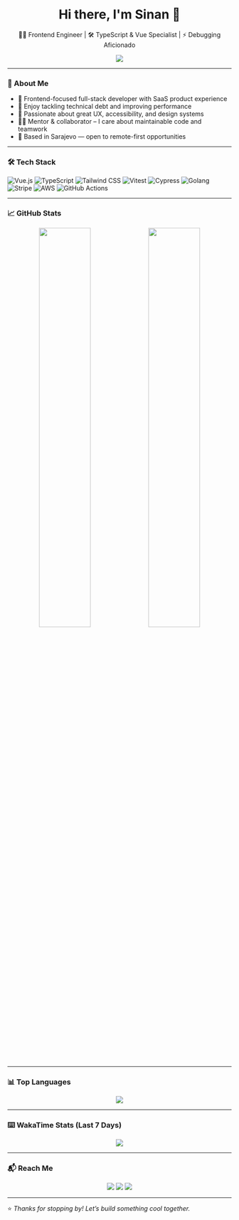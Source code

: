 <h1 align="center">Hi there, I'm Sinan 👋</h1>
<p align="center">
  🧑‍💻 Frontend Engineer | 🛠️ TypeScript & Vue Specialist | ⚡ Debugging Aficionado
</p>

<p align="center">
  <img src="https://readme-typing-svg.demolab.com?font=Fira+Code&size=22&pause=1000&center=true&vCenter=true&width=435&lines=Building+modern+frontend+apps...;Loving+clean+code+and+UX;Always+learning+new+things!" />
</p>

---

### 🚀 About Me

- 💼 Frontend-focused full-stack developer with SaaS product experience  
- 🧠 Enjoy tackling technical debt and improving performance  
- 💬 Passionate about great UX, accessibility, and design systems  
- 🧑‍🏫 Mentor & collaborator – I care about maintainable code and teamwork  
- 📍 Based in Sarajevo — open to remote-first opportunities

---

### 🛠️ Tech Stack

![Vue.js](https://img.shields.io/badge/-Vue.js-4FC08D?style=for-the-badge&logo=vue.js&logoColor=white)
![TypeScript](https://img.shields.io/badge/-TypeScript-3178C6?style=for-the-badge&logo=typescript&logoColor=white)
![Tailwind CSS](https://img.shields.io/badge/-Tailwind-38B2AC?style=for-the-badge&logo=tailwind-css&logoColor=white)
![Vitest](https://img.shields.io/badge/-Vitest-6E40C9?style=for-the-badge&logo=vitest&logoColor=white)
![Cypress](https://img.shields.io/badge/-Cypress-17202C?style=for-the-badge&logo=cypress&logoColor=white)
![Golang](https://img.shields.io/badge/-Golang-00ADD8?style=for-the-badge&logo=go&logoColor=white)
![Stripe](https://img.shields.io/badge/-Stripe-008CDD?style=for-the-badge&logo=stripe&logoColor=white)
![AWS](https://img.shields.io/badge/-AWS-232F3E?style=for-the-badge&logo=amazon-aws)
![GitHub Actions](https://img.shields.io/badge/-GitHub_Actions-2088FF?style=for-the-badge&logo=github-actions&logoColor=white)

---

### 📈 GitHub Stats

<p align="center">
  <img src="https://github-readme-stats.vercel.app/api?username=sinansubara&show_icons=true&include_all_commits=true&count_private=true&theme=ocean_dark&hide_border=true&custom_title=GitHub%20Stats" width="48%" />
  <img src="https://github-readme-streak-stats.herokuapp.com/?user=sinansubara&theme=ocean_dark&hide_border=true" width="48%" />
</p>

---

### 📊 Top Languages

<p align="center">
  <img src="https://github-readme-stats.vercel.app/api/top-langs/?username=sinansubara&layout=compact&theme=ocean_dark&hide_border=true&langs_count=6" />
</p>

---

### ⌨️ WakaTime Stats (Last 7 Days)

<p align="center">
  <img src="https://github-readme-stats.vercel.app/api/wakatime?username=sinansubara&theme=ocean_dark&hide_border=true" />
</p>

---

### 📬 Reach Me

<p align="center">
  <a href="mailto:sinan.subara@gmail.com"><img src="https://img.shields.io/badge/-Email-D14836?style=for-the-badge&logo=gmail&logoColor=white" /></a>
  <a href="https://www.linkedin.com/in/sinansubara/"><img src="https://img.shields.io/badge/-LinkedIn-0077B5?style=for-the-badge&logo=linkedin&logoColor=white" /></a>
  <a href="https://github.com/sinansubara"><img src="https://img.shields.io/badge/-GitHub-181717?style=for-the-badge&logo=github&logoColor=white" /></a>
</p>

---

⭐️ _Thanks for stopping by! Let’s build something cool together._
